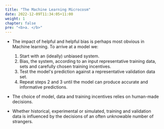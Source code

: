```yaml
---
title: "The Machine Learning Microcosm"
date: 2022-12-09T11:34:05+11:00
weight: 1
chapter: false
pre: "<b>a. </b>"
---
```


* The impact of helpful and helpful bias is perhaps most obvious in Machine learning. To arrive at a model we:
	1. Start with an (ideally) unbiased system. 
	2. Bias, the system, according to an input representative training data, sets and carefully chosen training incentives.
	3. Test the model's prediction against a representative validation data set.
	4. Repeat steps 2 and 3 until the model can produce accurate and informative predictions.


* The choice of model, data and training incentives relies on human-made decisions.
* Whether historical, experimental or simulated, training and validation data is influenced by the decisions of an often unknowable number of strangers.
